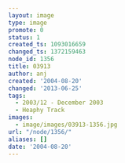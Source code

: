 ```yaml
---
layout: image
type: image
promote: 0
status: 1
created_ts: 1093016659
changed_ts: 1372159463
node_id: 1356
title: 03913
author: anj
created: '2004-08-20'
changed: '2013-06-25'
tags:
  - 2003/12 - December 2003
  - Heaphy Track
images:
  - image/images/03913-1356.jpg
url: "/node/1356/"
aliases: []
date: '2004-08-20'
---
```


